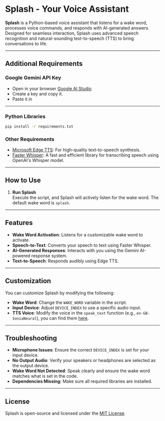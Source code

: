 # Splash - Your Voice Assistant

**Splash** is a Python-based voice assistant that listens for a wake word, processes voice commands, and responds with AI-generated answers. Designed for seamless interaction, Splash uses advanced speech recognition and natural-sounding text-to-speech (TTS) to bring conversations to life.

---

## Additional Requirements
### Google Gemini API Key

- Open in your browser [Google AI Studio](https://aistudio.google.com/app/apikey)
- Create a key and copy it.
- Paste it in 

---

### Python Libraries

```bash
pip install -r requirements.txt
```

### Other Requirements

- [Microsoft Edge TTS](https://github.com/Microsoft/edge-tts): For high-quality text-to-speech synthesis.  
- [Faster Whisper](https://github.com/guillaumekln/faster-whisper): A fast and efficient library for transcribing speech using OpenAI's Whisper model.

---

## How to Use

1. **Run Splash**  
   Execute the script, and Splash will actively listen for the wake word. The default wake word is `splash`.

---

## Features

- **Wake Word Activation**: Listens for a customizable wake word to activate.  
- **Speech-to-Text**: Converts your speech to text using Faster Whisper.  
- **AI-Generated Responses**: Interacts with you using the Gemini AI-powered response system.  
- **Text-to-Speech**: Responds audibly using Edge TTS.

---

## Customization

You can customize Splash by modifying the following:

- **Wake Word**: Change the `WAKE_WORD` variable in the script.  
- **Input Device**: Adjust `DEVICE_INDEX` to use a specific audio input.  
- **TTS Voice**: Modify the voice in the `speak_text` function (e.g., `en-GB-SoniaNeural`), you can find them [here](https://gist.githubusercontent.com/BettyJJ/17cbaa1de96235a7f5773b8690a20462/raw/05f2ff16fdf9fcb5920635d64eb83c3fa91a2427/list%2520of%2520voices%2520available%2520in%2520Edge%2520TTS.txt).  

---

## Troubleshooting

- **Microphone Issues**: Ensure the correct `DEVICE_INDEX` is set for your input device.  
- **No Output Audio**: Verify your speakers or headphones are selected as the output device.  
- **Wake Word Not Detected**: Speak clearly and ensure the wake word matches what is set in the code.  
- **Dependencies Missing**: Make sure all required libraries are installed.

---

## License

Splash is open-source and licensed under the [MIT License](https://github.com/AmineGm73/QuickSplash/blob/main/LICENSE).

